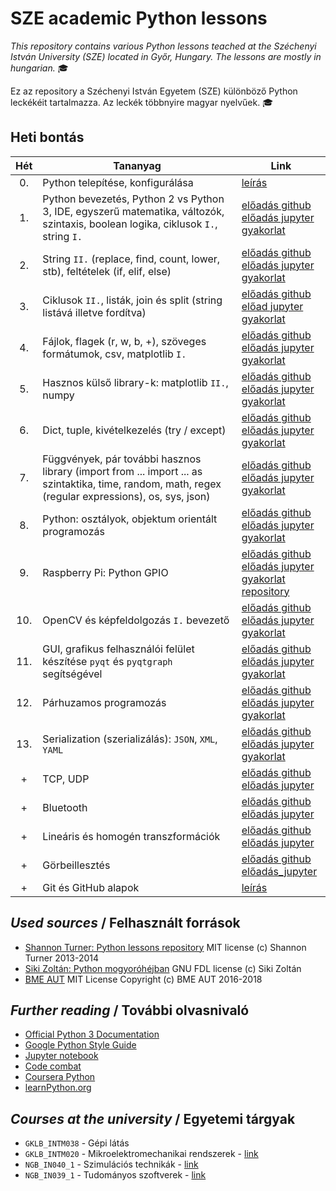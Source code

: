 # SZE academic Python lessons

_This repository contains various Python lessons teached at the Széchenyi István University (SZE) located in Győr, Hungary.
The lessons are mostly in hungarian._ :mortar_board:

Ez az repository a Széchenyi István Egyetem (SZE) különböző Python leckékéit tartalmazza.
Az leckék többnyire magyar nyelvűek. :mortar_board:

## Heti bontás

|Hét | Tananyag | Link
|:-------------:|-------------|---------
|0.| Python telepítése, konfigurálása | [leírás](eload/ea00.md)
|1.| Python bevezetés, Python 2 vs Python 3, IDE, egyszerű matematika, változók, szintaxis, boolean logika, ciklusok `I.`, string `I.` | [előadás github](eload/ea01.ipynb) <br>[előadás jupyter](http://nbviewer.jupyter.org/github/horverno/sze-academic-python/blob/master/eload/ea01.ipynb) <br>[gyakorlat](gyak/gyak.md#1-gyakorlat) 
|2.| String `II.` (replace, find, count, lower, stb), feltételek (if, elif, else) | [előadás github](eload/ea02.ipynb) <br>[előadás jupyter](http://nbviewer.jupyter.org/github/horverno/sze-academic-python/blob/master/eload/ea02.ipynb) <br>[gyakorlat](gyak/gyak.md#2-gyakorlat)
|3.| Ciklusok `II.`, listák, join és split (string listává illetve fordítva) | [előadás github](eload/ea03.ipynb) <br>[előad jupyter](http://nbviewer.jupyter.org/github/horverno/sze-academic-python/blob/master/eload/ea03.ipynb) <br>[gyakorlat](gyak/gyak.md#3-gyakorlat)
|4.| Fájlok, flagek (r, w, b, +), szöveges formátumok, csv, matplotlib `I.` | [előadás github](eload/ea04.ipynb) <br>[előadás jupyter](http://nbviewer.jupyter.org/github/horverno/sze-academic-python/blob/master/eload/ea04.ipynb) <br>[gyakorlat](gyak/gyak.md#4-gyakorlat)
|5.| Hasznos külső library-k: matplotlib `II.`, numpy | [előadás github](eload/ea05.ipynb) <br>[előadás jupyter](http://nbviewer.jupyter.org/github/horverno/sze-academic-python/blob/master/eload/ea05.ipynb) <br>[gyakorlat](gyak/gyak.md#5-gyakorlat)
|6.| Dict, tuple, kivételkezelés (try / except) | [előadás github](eload/ea06.ipynb) <br>[előadás jupyter](http://nbviewer.jupyter.org/github/horverno/sze-academic-python/blob/master/eload/ea06.ipynb) <br>[gyakorlat](gyak/gyak.md#6-gyakorlat)
|7.| Függvények, pár további hasznos library (import from ... import ... as szintaktika, time, random, math, regex (regular expressions), os, sys, json) | [előadás github](eload/ea07.ipynb) <br>[előadás jupyter](http://nbviewer.jupyter.org/github/horverno/sze-academic-python/blob/master/eload/ea07.ipynb) <br>[gyakorlat](gyak/gyak.md#7-gyakorlat)
|8.| Python: osztályok, objektum orientált programozás |[előadás github](eload/ea08.ipynb) <br>[előadás jupyter](http://nbviewer.jupyter.org/github/horverno/sze-academic-python/blob/master/eload/ea08.ipynb) <br>[gyakorlat](gyak/gyak.md#8-gyakorlat)
|9.| Raspberry Pi: Python GPIO | [előadás github](eload/ea09.ipynb) <br>[előadás jupyter](http://nbviewer.jupyter.org/github/horverno/sze-academic-python/blob/master/eload/ea09.ipynb) <br>[gyakorlat](gyak/gyak.md#9-gyakorlat) [repository](https://github.com/horverno/sze-academic-rpi)
|10.| OpenCV és képfeldolgozás `I.` bevezető |  [előadás github](eload/ea10.ipynb) <br>[előadás jupyter](http://nbviewer.jupyter.org/github/horverno/sze-academic-python/blob/master/eload/ea10.ipynb) <br>[gyakorlat](gyak/gyak.md#10-gyakorlat)
|11.| GUI, grafikus felhasználói felület készítése `pyqt` és `pyqtgraph` segítségével |  [előadás github](eload/ea11.ipynb) <br>[előadás jupyter](http://nbviewer.jupyter.org/github/horverno/sze-academic-python/blob/master/eload/ea11.ipynb) <br>[gyakorlat](gyak/gyak.md#11-gyakorlat)
|12.| Párhuzamos programozás|  [előadás github](eload/ea12.ipynb) <br>[előadás jupyter](http://nbviewer.jupyter.org/github/horverno/sze-academic-python/blob/master/eload/ea12.ipynb) <br>[gyakorlat](gyak/gyak.md#12-gyakorlat)
|13.| Serialization (szerializálás): `JSON`, `XML`, `YAML`|  [előadás github](eload/ea13.ipynb) <br>[előadás jupyter](http://nbviewer.jupyter.org/github/horverno/sze-academic-python/blob/master/eload/ea13.ipynb) <br>[gyakorlat](gyak/gyak.md#13-gyakorlat)
|+| TCP, UDP| [előadás github](eload/eatcpudp.ipynb) <br>[előadás jupyter](http://nbviewer.jupyter.org/github/horverno/sze-academic-python/blob/master/eload/eatcpudp.ipynb)
|+| Bluetooth| [előadás github](eload/eabluetooth.ipynb) <br>[előadás jupyter](http://nbviewer.jupyter.org/github/horverno/sze-academic-python/blob/master/eload/eabluetooth.ipynb)
|+| Lineáris és homogén transzformációk | [előadás github](eload/ealeshtranszfromaciok.ipynb) <br>[előadás jupyter](http://nbviewer.jupyter.org/github/horverno/sze-academic-python/blob/master/eload/ealeshtranszfromaciok.ipynb)
|+| Görbeillesztés | [előadás github](eload/eafitting.ipynb) <br>[előadás_jupyter](http://nbviewer.jupyter.org/github/horverno/sze-academic-python/blob/master/eload/eafitting.ipynb)
|+| Git és GitHub alapok | [leírás](https://github.com/horverno/sze-academic-rpi/blob/master/gittut.md)



## _Used sources_ / Felhasznált források
- [Shannon Turner: Python lessons repository](https://github.com/shannonturner/python-lessons) MIT license (c) Shannon Turner 2013-2014
- [Siki Zoltán: Python mogyoróhéjban](http://www.agt.bme.hu/gis/python/python_oktato.pdf) GNU FDL license (c) Siki Zoltán
- [BME AUT](https://github.com/bmeaut) MIT License Copyright (c) BME AUT 2016-2018

## _Further reading_ / További olvasnivaló
- [Official Python 3 Documentation](https://docs.python.org/3/library/index.html)
- [Google Python Style Guide](https://google.github.io/styleguide/pyguide.html)
- [Jupyter notebook](http://jupyter.org/)
- [Code combat](https://codecombat.com/)
- [Coursera Python](https://www.coursera.org/courses?languages=en&query=python)
- [learnPython.org](https://www.learnpython.org/)

## _Courses at the university_ / Egyetemi tárgyak
- `GKLB_INTM038` - Gépi látás
- `GKLB_INTM020` - Mikroelektromechanikai rendszerek - [link](https://github.com/horverno/sze-academic-rpi)
- `NGB_IN040_1` - Szimulációs technikák - [link](http://www.sze.hu/~herno/NGB_IN040_1/)
- `NGB_IN039_1` - Tudományos szoftverek - [link](http://www.sze.hu/~herno/NGB_IN039_1/)
